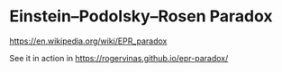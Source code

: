 # Einstein–Podolsky–Rosen Paradox

https://en.wikipedia.org/wiki/EPR_paradox

See it in action in https://rogervinas.github.io/epr-paradox/
